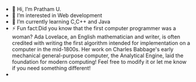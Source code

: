 - 👋 Hi, I’m Pratham U.
- 👀 I’m interested in Web development
- 🌱 I’m currently learning C,C++ and Java
- ⚡ Fun fact:Did you know that the first computer programmer was a woman? Ada Lovelace, an English mathematician and writer, is often credited with writing the first algorithm intended for implementation on a computer in the mid-1800s. Her work on Charles Babbage's early mechanical general-purpose computer, the Analytical Engine, laid the foundation for modern computing! Feel free to modify it or let me know if you need something different!
- 


